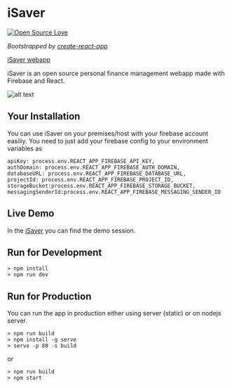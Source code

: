 # iSaver


[![Open Source Love](https://badges.frapsoft.com/os/v3/open-source.svg?v=102)](https://github.com/farminf/FamilyFinance/)

_Bootstrapped by [create-react-app](https://github.com/facebook/create-react-app)_

[iSaver webapp](http://isaver.web.app)

iSaver is an open source personal finance management webapp made with Firebase and React.

![alt text](https://github.com/abibars/iSaver/blob/dev/screenshots.png?raw=true "iSaver")


## Your Installation

You can use iSaver on your premises/host with your firebase account easiliy. You need to just add your firebase config to your environment variables as

```
apiKey: process.env.REACT_APP_FIREBASE_API_KEY,
authDomain: process.env.REACT_APP_FIREBASE_AUTH_DOMAIN,
databaseURL: process.env.REACT_APP_FIREBASE_DATABASE_URL,
projectId: process.env.REACT_APP_FIREBASE_PROJECT_ID,
storageBucket:process.env.REACT_APP_FIREBASE_STORAGE_BUCKET,
messagingSenderId:process.env.REACT_APP_FIREBASE_MESSAGING_SENDER_ID
```

## Live Demo

In the [iSaver](http://iSaver.web.app) you can find the demo session.

## Run for Development

```
> npm install
> npm run dev
```

## Run for Production

You can run the app in production either using server (static) or on nodejs server.

```
> npm run build
> npm install -g serve
> serve -p 80 -s build
```

or

```
> npm run build
> npm start
```
